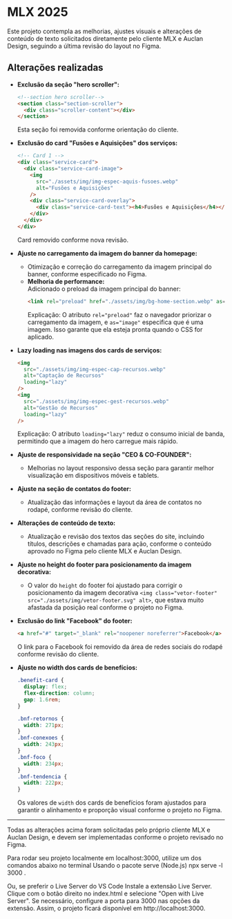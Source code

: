 # MLX 2025

Este projeto contempla as melhorias, ajustes visuais e alterações de conteúdo de texto solicitados diretamente pelo cliente MLX e Auclan Design, seguindo a última revisão do layout no Figma.

## Alterações realizadas

- **Exclusão da seção "hero scroller":**

  ```html
  <!--section hero scroller-->
  <section class="section-scroller">
    <div class="scroller-content"></div>
  </section>
  ```

  Esta seção foi removida conforme orientação do cliente.

- **Exclusão do card "Fusões e Aquisições" dos serviços:**

  ```html
  <!-- Card 1 -->
  <div class="service-card">
    <div class="service-card-image">
      <img
        src="./assets/img/img-espec-aquis-fusoes.webp"
        alt="Fusões e Aquisições"
      />
      <div class="service-card-overlay">
        <div class="service-card-text"><h4>Fusões e Aquisições</h4></div>
      </div>
    </div>
  </div>
  ```

  Card removido conforme nova revisão.

- **Ajuste no carregamento da imagem do banner da homepage:**

  - Otimização e correção do carregamento da imagem principal do banner, conforme especificado no Figma.
  - **Melhoria de performance:**  
    Adicionado o preload da imagem principal do banner:
    ```html
    <link rel="preload" href="./assets/img/bg-home-section.webp" as="image" />
    ```
    Explicação: O atributo `rel="preload"` faz o navegador priorizar o carregamento da imagem, e `as="image"` especifica que é uma imagem. Isso garante que ela esteja pronta quando o CSS for aplicado.

- **Lazy loading nas imagens dos cards de serviços:**

  ```html
  <img
    src="./assets/img/img-espec-cap-recursos.webp"
    alt="Captação de Recursos"
    loading="lazy"
  />
  <img
    src="./assets/img/img-espec-gest-recursos.webp"
    alt="Gestão de Recursos"
    loading="lazy"
  />
  ```

  Explicação: O atributo `loading="lazy"` reduz o consumo inicial de banda, permitindo que a imagem do hero carregue mais rápido.

- **Ajuste de responsividade na seção "CEO & CO-FOUNDER":**

  - Melhorias no layout responsivo dessa seção para garantir melhor visualização em dispositivos móveis e tablets.

- **Ajuste na seção de contatos do footer:**

  - Atualização das informações e layout da área de contatos no rodapé, conforme revisão do cliente.

- **Alterações de conteúdo de texto:**

  - Atualização e revisão dos textos das seções do site, incluindo títulos, descrições e chamadas para ação, conforme o conteúdo aprovado no Figma pelo cliente MLX e Auclan Design.

- **Ajuste no height do footer para posicionamento da imagem decorativa:**

  - O valor do `height` do footer foi ajustado para corrigir o posicionamento da imagem decorativa `<img class="vetor-footer" src="./assets/img/vetor-footer.svg" alt>`, que estava muito afastada da posição real conforme o projeto no Figma.

- **Exclusão do link "Facebook" do footer:**

  ```html
  <a href="#" target="_blank" rel="noopener noreferrer">Facebook</a>
  ```

  O link para o Facebook foi removido da área de redes sociais do rodapé conforme revisão do cliente.

- **Ajuste no width dos cards de benefícios:**

  ```css
  .benefit-card {
    display: flex;
    flex-direction: column;
    gap: 1.6rem;
  }

  .bnf-retornos {
    width: 271px;
  }
  .bnf-conexoes {
    width: 243px;
  }
  .bnf-foco {
    width: 234px;
  }
  .bnf-tendencia {
    width: 222px;
  }
  ```

  Os valores de `width` dos cards de benefícios foram ajustados para garantir o alinhamento e proporção visual conforme o projeto no Figma.

---

Todas as alterações acima foram solicitadas pelo próprio cliente MLX e Auclan Design, e devem ser implementadas conforme o projeto revisado no Figma.

Para rodar seu projeto localmente em localhost:3000, utilize um dos comandos abaixo no terminal
Usando o pacote serve (Node.js)
npx serve -l 3000 .

Ou, se preferir o Live Server do VS Code
Instale a extensão Live Server.
Clique com o botão direito no index.html e selecione "Open with Live Server".
Se necessário, configure a porta para 3000 nas opções da extensão.
Assim, o projeto ficará disponível em http://localhost:3000.